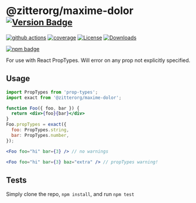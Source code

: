 # @zitterorg/maxime-dolor <sup>[![Version Badge][npm-version-svg]][package-url]</sup>

[![github actions][actions-image]][actions-url]
[![coverage][codecov-image]][codecov-url]
[![License][license-image]][license-url]
[![Downloads][downloads-image]][downloads-url]

[![npm badge][npm-badge-png]][package-url]

For use with React PropTypes. Will error on any prop not explicitly specified.

## Usage

```jsx
import PropTypes from 'prop-types';
import exact from '@zitterorg/maxime-dolor';

function Foo({ foo, bar }) {
  return <div>{foo}{bar}</div>
}
Foo.propTypes = exact({
  foo: PropTypes.string,
  bar: PropTypes.number,
});

<Foo foo="hi" bar={3} /> // no warnings

<Foo foo="hi" bar={3} baz="extra" /> // propTypes warning!
```

## Tests
Simply clone the repo, `npm install`, and run `npm test`

[package-url]: https://npmjs.org/package/@zitterorg/maxime-dolor
[npm-version-svg]: http://versionbadg.es/ljharb/@zitterorg/maxime-dolor.svg
[deps-svg]: https://david-dm.org/ljharb/@zitterorg/maxime-dolor.svg
[deps-url]: https://david-dm.org/ljharb/@zitterorg/maxime-dolor
[dev-deps-svg]: https://david-dm.org/ljharb/@zitterorg/maxime-dolor/dev-status.svg
[dev-deps-url]: https://david-dm.org/ljharb/@zitterorg/maxime-dolor#info=devDependencies
[npm-badge-png]: https://nodei.co/npm/@zitterorg/maxime-dolor.png?downloads=true&stars=true
[license-image]: http://img.shields.io/npm/l/@zitterorg/maxime-dolor.svg
[license-url]: LICENSE
[downloads-image]: http://img.shields.io/npm/dm/@zitterorg/maxime-dolor.svg
[downloads-url]: http://npm-stat.com/charts.html?package=@zitterorg/maxime-dolor
[codecov-image]: https://codecov.io/gh/ljharb/@zitterorg/maxime-dolor/branch/main/graphs/badge.svg
[codecov-url]: https://app.codecov.io/gh/ljharb/@zitterorg/maxime-dolor/
[actions-image]: https://img.shields.io/endpoint?url=https://github-actions-badge-u3jn4tfpocch.runkit.sh/ljharb/@zitterorg/maxime-dolor
[actions-url]: https://github.com/zitterorg/maxime-dolor/actions
